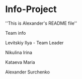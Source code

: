 # Info-Project
''This is Alexander's README file''

Team info

  Levitskiy Ilya - Team Leader

  Nikulina Irina

  Kataeva Maria

  Alexander Surchenko
